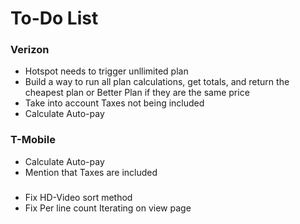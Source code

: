 # To-Do List

### Verizon 
* Hotspot needs to trigger unllimited plan
* Build a way to run all plan calculations, get totals, and return the cheapest plan or Better Plan if they are the same price
* Take into account Taxes not being included
* Calculate Auto-pay

### T-Mobile
* Calculate Auto-pay
* Mention that Taxes are included

###
* Fix HD-Video sort method
* Fix Per line count Iterating on view page